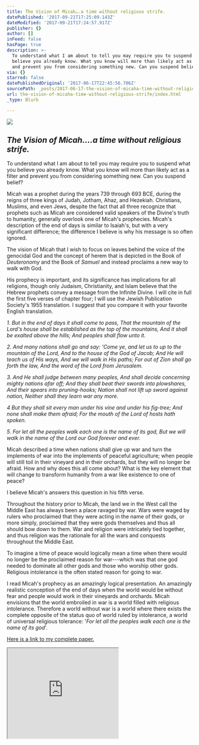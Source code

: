 ```yaml
---
title: The Vision of Micah….a time without religious strife.
datePublished: '2017-09-21T17:25:09.143Z'
dateModified: '2017-09-21T17:24:57.917Z'
publisher: {}
author: []
inFeed: false
hasPage: true
description: >-
  To understand what I am about to tell you may require you to suspend what you
  believe you already know. What you know will more than likely act as a filter
  and prevent you from considering something new. Can you suspend belief?
via: {}
starred: false
datePublishedOriginal: '2017-06-17T22:45:56.706Z'
sourcePath: _posts/2017-06-17-the-vision-of-micaha-time-without-religious-strife.md
url: the-vision-of-micaha-time-without-religious-strife/index.html
_type: Blurb

---
```

![](https://the-grid-user-content.s3-us-west-2.amazonaws.com/379f43e6-e323-4bfe-8111-6684fbe82337.jpg)

## _The Vision of Micah....a time without religious strife._

To understand what I am about to tell you may require you to suspend what you believe you already know. What you know will more than likely act as a filter and prevent you from considering something new. Can you suspend belief?

Micah was a prophet during the years 739 through 693 BCE, during the reigns of three kings of Judah, Jotham, Ahaz, and Hezekiah. Christians, Muslims, and even Jews, despite the fact that all three recognize that prophets such as Micah are considered valid speakers of the Divine's truth to humanity, generally overlook one of Micah's prophecies. Micah's description of the end of days is similar to Isaiah's, but with a very significant difference; the difference I believe is why his message is so often ignored.

The vision of Micah that I wish to focus on leaves behind the voice of the genocidal God and the concept of herem that is depicted in the Book of _Deuteronomy_ and the Book of _Samuel_ and instead proclaims a new way to walk with God.

His prophecy is important, and its significance has implications for all religions, though only Judaism, Christianity, and Islam believe that the Hebrew prophets convey a message from the Infinite Divine. I will cite in full the first five verses of chapter four; I will use the Jewish Publication Society's 1955 translation. I suggest that you compare it with your favorite English translation.

_1\. But in the end of days it shall come to pass, That the mountain of the Lord's house shall be established as the top of the mountains, And it shall be exalted above the hills; And peoples shall flow unto it._

_2\. And many nations shall go and say: 'Come ye, and let us to up to the mountain of the Lord, And to the house of the God of Jacob; And He will teach us of His ways, And we will walk in His paths; For out of Zion shall go forth the law, And the word of the Lord from Jerusalem._

_3\. And He shall judge between many peoples, And shall decide concerning mighty nations afar off; And they shall beat their swords into plowshares, And their spears into pruning-hooks; Nation shall not lift up sword against nation, Neither shall they learn war any more._

_4 But they shall sit every man under his vine and under his fig-tree; And none shall make them afraid; For the mouth of the Lord of hosts hath spoken._

_5\. For let all the peoples walk each one is the name of its god, But we will walk in the name of the Lord our God forever and ever._

Micah described a time when nations shall give up war and turn the implements of war into the implements of peaceful agriculture; when people will still toil in their vineyard and in their orchards, but they will no longer be afraid. How and why does this all come about? What is the key element that will change to transform humanity from a war like existence to one of peace?

I believe Micah's answers this question in his fifth verse.

Throughout the history prior to Micah, the land we in the West call the Middle East has always been a place ravaged by war. Wars were waged by rulers who proclaimed that they were acting in the name of their gods, or more simply, proclaimed that they were gods themselves and thus all should bow down to them. War and religion were intricately tied together, and thus religion was the rationale for all the wars and conquests throughout the Middle East.

To imagine a time of peace would logically mean a time when there would no longer be the proclaimed reason for war---which was that one god needed to dominate all other gods and those who worship other gods. Religious intolerance is the often stated reason for going to war.

I read Micah's prophecy as an amazingly logical presentation. An amazingly realistic conception of the end of days when the world would be without fear and people would work in their vineyards and orchards. Micah envisions that the world embroiled in war is a world filled with religious intolerance. Therefore a world without war is a world where there exists the complete opposite of the status quo of world ruled by intolerance, a world of universal religious tolerance: '_For let all the peoples walk each one is the name of its god_'.

[Here is a link to my complete paper.][0]

<iframe src="https://the-grid.github.io/ed-userhtml/?g=eJxNkUFPwzAMhe_9FVGRWCutCSAhIdruMIkDl12AE0IoS5wt3ZpUcVqoEP8ddyuIWxx_es9-rrQdmNV1arZF8D6mq0rQ1yqpUAXbxVVmeqei9S7TS4ZLYnP2lTA2yMAaqk2DrGaa7yA-HKEFF3E9PsvdRraQYf569VYSbQ3L_jPr8VFnJJWzALEPbmJmIRVARpg5Uiipwa2mntVnjGNQVKZCKO8cqMiNVLD1_sAdRAHu_eVJoD7wBi8-zbY91teXAwSkJerhht-lkwzNzTsZyGPjNXDrEEJcg_EBsnmvvEy-M-1VP02yZItzIgt6_foVDZLPIs_LSsx5JUk1RaqOEvGUqvLtKZWUaRllsQ9g6nQfY4f3QsQ97ILVXFphrNPF6PtQfMhRzLTr285jJKXbv8v8ANFaj7U" height="244" style=""></iframe>



[0]: http://www.academia.edu/9741376/The_Vision_of_Micah